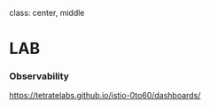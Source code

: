 class: center, middle
# LAB

### Observability

https://tetratelabs.github.io/istio-0to60/dashboards/